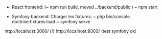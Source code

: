 

* React frontend:
(~ npm run build, moved ../backend/public )
~ npm start

* Symfony backend:
Charger les fixtures:
~ php bin/console doctrine:fixtures:load
~ symfony serve


http://localhost:3000/ (/)
http://localhost:8000/ (test symfony ok)